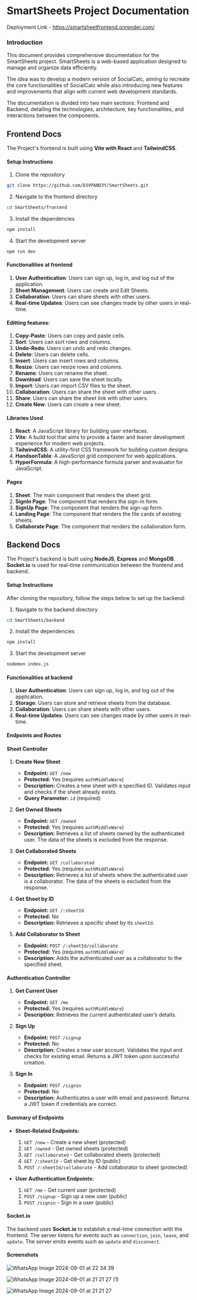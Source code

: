 # SmartSheets Project Documentation

Deployment Link - https://smartsheetfrontend.onrender.com/


### Introduction

This document provides comprehensive documentation for the SmartSheets project. SmartSheets is a web-based application designed to manage and organize data efficiently. 

The idea was to develop a modern version of SocialCalc, aiming to recreate the core functionalities of SocialCalc while also introducing new features and improvements that align with current web development standards.

The documentation is divided into two main sections: Frontend and Backend, detailing the technologies, architecture, key functionalities, and interactions between the components.

## Frontend Docs

The Project's frontend is built using <b>Vite with React</b> and <b>TailwindCSS</b>.

#### Setup Instructions

1. Clone the repository
```bash
git clone https://github.com/D3VPAND3Y/SmartSheets.git
```

2. Navigate to the frontend directory
```bash
cd SmartSheets/frontend
```

3. Install the dependencies
```bash
npm install
```

4. Start the development server
```bash
npm run dev
```

#### Functionalities at frontend

1. **User Authentication**: Users can sign up, log in, and log out of the application.
2. **Sheet Management**: Users can create and Edit Sheets.
3. **Collaboration**: Users can share sheets with other users.
4. **Real-time Updates**: Users can see changes made by other users in real-time.

#### Editting features:

1. **Copy-Paste**: Users can copy and paste cells.
2. **Sort**: Users can sort rows and columns.
3. **Undo-Redo**: Users can undo and redo changes.
4. **Delete**: Users can delete cells.
5. **Insert**: Users can insert rows and columns.
6. **Resize**: Users can resize rows and columns.
7. **Rename**: Users can rename the sheet.
8. **Download**: Users can save the sheet locally.
9. **Import**: Users can import CSV files to the sheet.
10. **Collaboration**: Users can share the sheet with other users.
11. **Share**: Users can share the sheet link with other users.
12. **Create New**: Users can create a new sheet.

#### Libraries Used

1. **React**: A JavaScript library for building user interfaces.
2. **Vite**: A build tool that aims to provide a faster and leaner development experience for modern web projects.
3. **TailwindCSS**: A utility-first CSS framework for building custom designs.
4. **HandsonTable**: A JavaScript grid component for web applications.
5. **HyperFormula**: A high-performance formula parser and evaluator for JavaScript.

#### Pages

1. **Sheet**: The main component that renders the sheet grid.
2. **SignIn Page**: The component that renders the sign-in form.
3. **SignUp Page**: The component that renders the sign-up form.
4. **Landing Page**: The component that renders the file cards of existing sheets.
5. **Collaborate Page**: The component that renders the collaboration form.

## Backend Docs

The Project's backend is built using **NodeJS**, **Express** and <b>MongoDB</b>.
**Socket.io** is used for real-time communication between the frontend and backend.

#### Setup Instructions

After cloning the repository, follow the steps below to set up the backend:

1. Navigate to the backend directory
```bash
cd SmartSheets/backend
```

2. Install the dependencies
```bash
npm install
```

3. Start the development server
```bash
nodemon index.js
```

#### Functionalities at backend

1. **User Authentication**: Users can sign up, log in, and log out of the application.
2. **Storage**: Users can store and retrieve sheets from the database.
3. **Collaboration**: Users can share sheets with other users.
4. **Real-time Updates**: Users can see changes made by other users in real-time.

#### Endpoints and Routes

#### Sheet Controller

1. **Create New Sheet**
   - **Endpoint:** `GET /new`
   - **Protected:** Yes (requires `authMiddleWare`)
   - **Description:** Creates a new sheet with a specified ID. Validates input and checks if the sheet already exists.
   - **Query Parameter:** `id` (required)

2. **Get Owned Sheets**
   - **Endpoint:** `GET /owned`
   - **Protected:** Yes (requires `authMiddleWare`)
   - **Description:** Retrieves a list of sheets owned by the authenticated user. The data of the sheets is excluded from the response.

3. **Get Collaborated Sheets**
   - **Endpoint:** `GET /collaborated`
   - **Protected:** Yes (requires `authMiddleWare`)
   - **Description:** Retrieves a list of sheets where the authenticated user is a collaborator. The data of the sheets is excluded from the response.

4. **Get Sheet by ID**
   - **Endpoint:** `GET /:sheetId`
   - **Protected:** No
   - **Description:** Retrieves a specific sheet by its `sheetId`.

5. **Add Collaborator to Sheet**
   - **Endpoint:** `POST /:sheetId/collaborate`
   - **Protected:** Yes (requires `authMiddleWare`)
   - **Description:** Adds the authenticated user as a collaborator to the specified sheet.

#### Authentication Controller

1. **Get Current User**
   - **Endpoint:** `GET /me`
   - **Protected:** Yes (requires `authMiddleWare`)
   - **Description:** Retrieves the current authenticated user’s details.

2. **Sign Up**
   - **Endpoint:** `POST /signup`
   - **Protected:** No
   - **Description:** Creates a new user account. Validates the input and checks for existing email. Returns a JWT token upon successful creation.

3. **Sign In**
   - **Endpoint:** `POST /signin`
   - **Protected:** No
   - **Description:** Authenticates a user with email and password. Returns a JWT token if credentials are correct.

#### Summary of Endpoints

- **Sheet-Related Endpoints:**
  1. `GET /new` - Create a new sheet (protected)
  2. `GET /owned` - Get owned sheets (protected)
  3. `GET /collaborated` - Get collaborated sheets (protected)
  4. `GET /:sheetId` - Get sheet by ID (public)
  5. `POST /:sheetId/collaborate` - Add collaborator to sheet (protected)

- **User Authentication Endpoints:**
  1. `GET /me` - Get current user (protected)
  2. `POST /signup` - Sign up a new user (public)
  3. `POST /signin` - Sign in a user (public)

#### Socket.io

The backend uses **Socket.io** to establish a real-time connection with the frontend. The server listens for events such as `connection`, `join`, `leave`, and `update`. The server emits events such as `update` and `disconnect`.

#### Screenshots

![WhatsApp Image 2024-09-01 at 22 34 39](https://github.com/user-attachments/assets/6bb1ab58-473f-4e9f-93c7-f0af9c20cdec)

![WhatsApp Image 2024-09-01 at 21 21 27 (1)](https://github.com/user-attachments/assets/b054fab1-86f1-47c9-bbdc-1aecd746ea5f)

![WhatsApp Image 2024-09-01 at 21 21 27](https://github.com/user-attachments/assets/c61468e3-0372-458b-be08-1dd02ea0ccc0)


